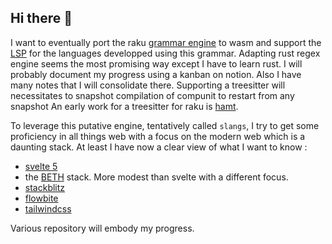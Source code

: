 ## Hi there 👋

I want to eventually port the raku [grammar engine](https://docs.raku.org/language/grammars) to wasm and support the [LSP](https://microsoft.github.io/language-server-protocol/) for the languages developped using this grammar.
Adapting rust regex engine seems the most promising way except I have to learn rust. I will probably document my progress using a kanban on notion.
Also I have many notes that I will consolidate there.
Supporting a treesitter will necessitates to snapshot compilation of compunit to restart from any snapshot
An early work for a treesitter for raku is [hamt](https://github.com/cognominal/hamt-for-raku-moarvm).

To leverage this putative engine, tentatively called `slangs`, 
I try to get some proficiency in all things web with a focus on the modern web which is a daunting stack. At least I have now a clear
view of what I want to know :

*  [svelte 5](https://svelte-5-preview.vercel.app/docs/introduction)
*  the [BETH](https://stackademic.com/blog/beth-a-modern-stack-for-the-modern-web) stack. More modest than svelte with a different focus.
*  [stackblitz](https://stackblitz.com/)
*  [flowbite](https://flowbite-svelte.com/)
*  [tailwindcss](https://tailwindcss.com/)

 Various repository will embody my progress.

<!--
**cognominal/cognominal** is a ✨ _special_ ✨ repository because its `README.md` (this file) appears on your GitHub profile.

Here are some ideas to get you started:

- 🔭 I’m currently working on ...
- 🌱 I’m currently learning ...
- 👯 I’m looking to collaborate on ...
- 🤔 I’m looking for help with ...
- 💬 Ask me about ...
- 📫 How to reach me: ...
- 😄 Pronouns: ...
- ⚡ Fun fact: ...
-->
